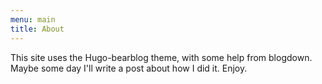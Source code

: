 ```yaml
---
menu: main
title: About
---
```


This site uses the Hugo-bearblog theme, with some help from blogdown. Maybe some 
day I'll write a post about how I did it. Enjoy. 